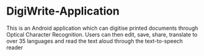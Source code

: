 # DigiWrite-Application
This is an Android application which can digitise printed documents through Optical Character Recognition. Users can then edit, save, share, translate to over 35 languages and read the text aloud through the text-to-speech reader
